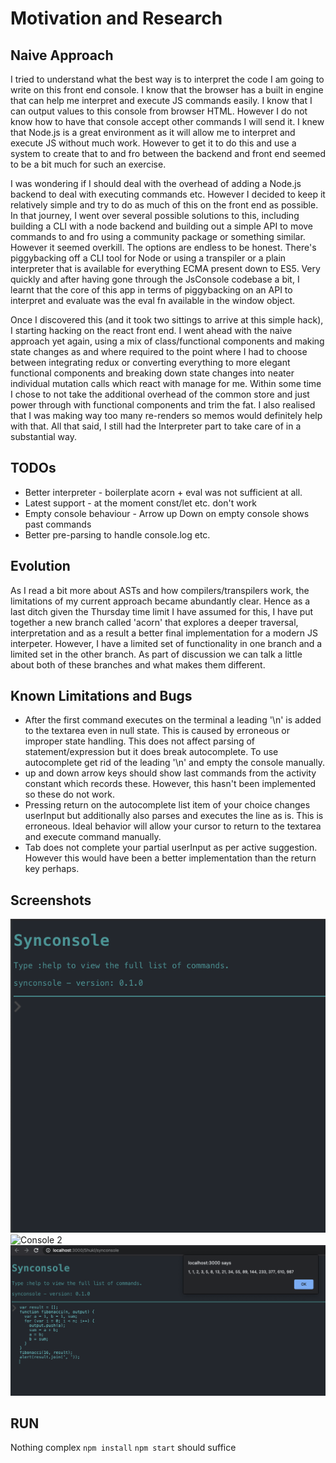 # Motivation and Research

## Naive Approach
I tried to understand what the best way is to interpret the code I am going to write on this front end console. I know that the browser has a built in engine that can help me interpret and execute JS commands easily. I know that I can output values to this console from browser HTML. However I do not know how to have that console accept other commands I will send it. I knew that Node.js is a great environment as it will allow me to interpret and execute JS without much work. However to get it to do this and use a system to create that to and fro between the backend and front end seemed to be a bit much for such an exercise. 

I was wondering if I should deal with the overhead of adding a Node.js backend to deal with executing commands etc. However I decided to keep it relatively simple and try to do as much of this on the front end as possible. In that journey, I went over several possible solutions to this, including building a CLI with a node backend and building out a simple API to move commands to and fro using a community package or something similar. However it seemed overkill. The options are endless to be honest. There's piggybacking off a CLI tool for Node or using a transpiler or a plain interpreter that is available for everything ECMA present down to ES5. Very quickly and after having gone through the JsConsole codebase a bit, I learnt that the core of this app in terms of piggybacking on an API to interpret and evaluate was the eval fn available in the window object.

Once I discovered this (and it took two sittings to arrive at this simple hack), I starting hacking on the react front end. I went ahead with the naive approach yet again, using a mix of class/functional components and making state changes as and where required to the point where I had to choose between integrating redux or converting everything to more elegant functional components and breaking down state changes into neater individual mutation calls which react with manage for me. Within some time I chose to not take the additional overhead of the common store and just power through with functional components and trim the fat. I also realised that I was making way too many re-renders so memos would definitely help with that. All that said, I still had the Interpreter part to take care of in a substantial way.

## TODOs
* Better interpreter - boilerplate acorn + eval was not sufficient at all.
* Latest support - at the moment const/let etc. don't work
* Empty console behaviour - Arrow up Down on empty console shows past commands
* Better pre-parsing to handle console.log etc.


## Evolution
As I read a bit more about ASTs and how compilers/transpilers work, the limitations of my current approach became abundantly clear. Hence as a last ditch given the Thursday time limit I have assumed for this, I have put together a new branch called 'acorn' that explores a deeper traversal, interpretation and as a result a better final implementation for a modern JS interpeter. However, I have a limited set of functionality in one branch and a limited set in the other branch. As part of discussion we can talk a little about both of these branches and what makes them different. 

## Known Limitations and Bugs
* After the first command executes on the terminal a leading '\n' is added to the textarea even in null state. This is caused by erroneous or improper state handling. This does not affect parsing of statement/expression but it does break autocomplete. To use autocomplete get rid of the leading '\n' and empty the console manually.
* up and down arrow keys should show last commands from the activity constant which records these. However, this hasn't been implemented so these do not work.
* Pressing return on the autocomplete list item of your choice changes userInput but additionally also parses and executes the line as is. This is erroneous. Ideal behavior will allow your cursor to return to the textarea and execute command manually.
* Tab does not complete your partial userInput as per active suggestion. However this would have been a better implementation than the return key perhaps.


## Screenshots
![Console 1](./screenshots/empty.png?raw=true "Empty Console")
![Console 2](./screenshots/autcomplete.png?raw=true "Auto Complete")
![Console 3](./screenshots/fn.png?raw=true "Executing Function")



## RUN
Nothing complex
```npm install```
```npm start```
should suffice